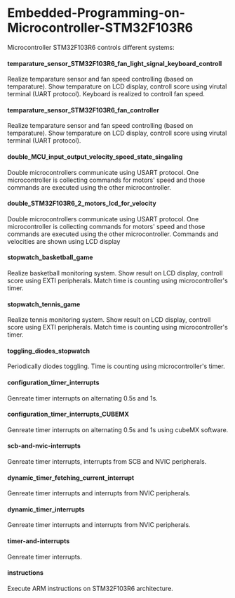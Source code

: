 # Embedded-Programming-on-Microcontroller-STM32F103R6

Microcontroller STM32F103R6 controls different systems:

#### temparature_sensor_STM32F103R6_fan_light_signal_keyboard_controll
Realize temparature sensor and fan speed controlling (based on temparature). Show temparature on LCD display, controll score using virutal terminal (UART protocol). Keyboard is realized to controll fan speed.

#### temparature_sensor_STM32F103R6_fan_controller
Realize temparature sensor and fan speed controlling (based on temparature). Show temparature on LCD display, controll score using virutal terminal (UART protocol).

#### double_MCU_input_output_velocity_speed_state_singaling
Double microcontrollers communicate using USART protocol. One microcontroller is collecting commands for motors' speed and those commands are executed using the other microcontroller.

#### double_STM32F103R6_2_motors_lcd_for_velocity
Double microcontrollers communicate using USART protocol. One microcontroller is collecting commands for motors' speed and those commands are executed using the other microcontroller. Commands and velocities are shown using LCD display

#### stopwatch_basketball_game
Realize basketball monitoring system. Show result on LCD display, controll score using EXTI peripherals. Match time is counting using microcontroller's timer.

#### stopwatch_tennis_game
Realize tennis monitoring system. Show result on LCD display, controll score using EXTI peripherals. Match time is counting using microcontroller's timer.

#### toggling_diodes_stopwatch
Periodically diodes toggling. Time is counting using microcontroller's timer.

#### configuration_timer_interrupts
Genreate timer interrupts on alternating 0.5s and 1s.

#### configuration_timer_interrupts_CUBEMX
Genreate timer interrupts on alternating 0.5s and 1s using cubeMX software.

#### scb-and-nvic-interrupts
Genreate timer interrupts, interrupts from SCB and NVIC peripherals.

#### dynamic_timer_fetching_current_interrupt
Genreate timer interrupts and interrupts from NVIC peripherals.
 
#### dynamic_timer_interrupts
Genreate timer interrupts and interrupts from NVIC peripherals.

#### timer-and-interrupts
Genreate timer interrupts.

#### instructions
Execute ARM instructions on STM32F103R6 architecture.
